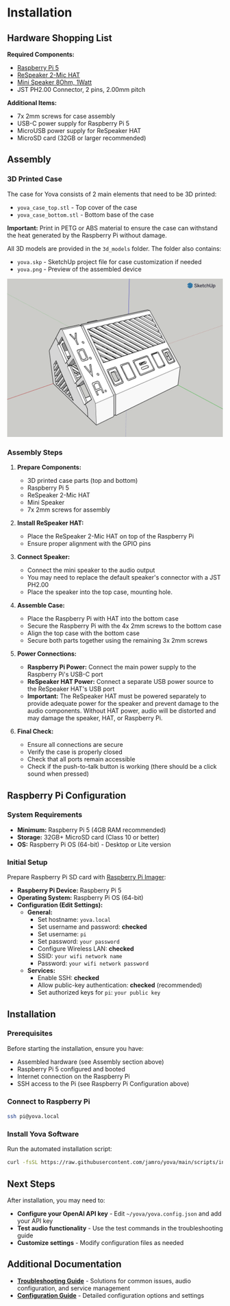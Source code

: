 # Installation

## Hardware Shopping List

**Required Components:**
- [Raspberry Pi 5](https://www.raspberrypi.com/products/raspberry-pi-5/)
- [ReSpeaker 2-Mic HAT](https://www.seeedstudio.com/ReSpeaker-2-Mics-Pi-HAT.html)
- [Mini Speaker 8Ohm, 1Watt](https://www.adafruit.com/product/4227?srsltid=AfmBOorOZtwiBuU8zXa5sDeZ4aSFk7Tloh-Bxvi2tBpuQOI0XpLW2rrd)
- JST PH2.00 Connector, 2 pins, 2.00mm pitch

**Additional Items:**
- 7x 2mm screws for case assembly
- USB-C power supply for Raspberry Pi 5
- MicroUSB power supply for ReSpeaker HAT
- MicroSD card (32GB or larger recommended)

## Assembly

### 3D Printed Case

The case for Yova consists of 2 main elements that need to be 3D printed:
- `yova_case_top.stl` - Top cover of the case
- `yova_case_bottom.stl` - Bottom base of the case

**Important:** Print in PETG or ABS material to ensure the case can withstand the heat generated by the Raspberry Pi without damage.

All 3D models are provided in the `3d_models` folder. The folder also contains:
- `yova.skp` - SketchUp project file for case customization if needed
- `yova.png` - Preview of the assembled device

![Assembled Yova Device](/3d_models/yova.png)

### Assembly Steps

1. **Prepare Components:**
   - 3D printed case parts (top and bottom)
   - Raspberry Pi 5
   - ReSpeaker 2-Mic HAT
   - Mini Speaker
   - 7x 2mm screws for assembly

2. **Install ReSpeaker HAT:**
   - Place the ReSpeaker 2-Mic HAT on top of the Raspberry Pi
   - Ensure proper alignment with the GPIO pins

3. **Connect Speaker:**
   - Connect the mini speaker to the audio output
   - You may need to replace the default speaker's connector with a JST PH2.00
   - Place the speaker into the top case, mounting hole.

4. **Assemble Case:**
   - Place the Raspberry Pi with HAT into the bottom case
   - Secure the Raspberry Pi with the 4x 2mm screws to the bottom case
   - Align the top case with the bottom case
   - Secure both parts together using the remaining 3x 2mm screws

5. **Power Connections:**
   - **Raspberry Pi Power:** Connect the main power supply to the Raspberry Pi's USB-C port
   - **ReSpeaker HAT Power:** Connect a separate USB power source to the ReSpeaker HAT's USB port
   - **Important:** The ReSpeaker HAT must be powered separately to provide adequate power for the speaker and prevent damage to the audio components. Without HAT power, audio will be distorted and may damage the speaker, HAT, or Raspberry Pi.

6. **Final Check:**
   - Ensure all connections are secure
   - Verify the case is properly closed
   - Check that all ports remain accessible
   - Check if the push-to-talk button is working (there should be a click sound when pressed)

## Raspberry Pi Configuration

### System Requirements
- **Minimum:** Raspberry Pi 5 (4GB RAM recommended)
- **Storage:** 32GB+ MicroSD card (Class 10 or better)
- **OS:** Raspberry Pi OS (64-bit) - Desktop or Lite version

### Initial Setup
Prepare Raspberry Pi SD card with [Raspberry Pi Imager](https://www.raspberrypi.com/software/):
- **Raspberry Pi Device:** Raspberry Pi 5
- **Operating System:** Raspberry Pi OS (64-bit)
- **Configuration (Edit Settings):**
  - **General:**
    - Set hostname: `yova.local`
    - Set username and password: **checked**
    - Set username: `pi`
    - Set password: `your password`
    - Configure Wireless LAN: **checked**
    - SSID: `your wifi network name`
    - Password: `your wifi network password`
  - **Services:**
    - Enable SSH: **checked**
    - Allow public-key authentication: **checked** (recommended)
    - Set authorized keys for `pi`: `your public key`

## Installation

### Prerequisites
Before starting the installation, ensure you have:
- Assembled hardware (see Assembly section above)
- Raspberry Pi 5 configured and booted
- Internet connection on the Raspberry Pi
- SSH access to the Pi (see Raspberry Pi Configuration above)

### Connect to Raspberry Pi
```bash
ssh pi@yova.local
```

### Install Yova Software
Run the automated installation script:
```bash
curl -fsSL https://raw.githubusercontent.com/jamro/yova/main/scripts/install.sh -o install.sh && bash install.sh
```

## Next Steps

After installation, you may need to:

- **Configure your OpenAI API key** - Edit `~/yova/yova.config.json` and add your API key
- **Test audio functionality** - Use the test commands in the troubleshooting guide
- **Customize settings** - Modify configuration files as needed

## Additional Documentation

- **[Troubleshooting Guide](troubleshooting.md)** - Solutions for common issues, audio configuration, and service management
- **[Configuration Guide](config.md)** - Detailed configuration options and settings